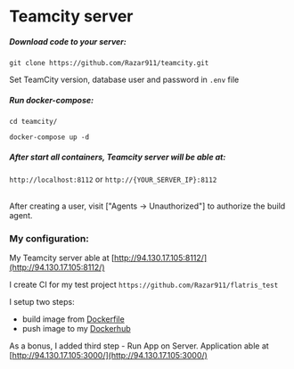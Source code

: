# Teamcity server
##### Download code to your server:

```
git clone https://github.com/Razar911/teamcity.git
```

Set TeamCity version, database user and password in `.env` file

##### Run docker-compose:
```
cd teamcity/

docker-compose up -d
```

##### After start all containers, Teamcity server will be able at:

`http://localhost:8112` or `http://{YOUR_SERVER_IP}:8112`

<br>
After creating a user, visit ["Agents -> Unauthorized"] to authorize the build agent.

### My configuration:

My Teamcity server able at [http://94.130.17.105:8112/](http://94.130.17.105:8112/)

I create CI for my test project `https://github.com/Razar911/flatris_test`

I setup two steps:
* build image from [Dockerfile](https://github.com/Razar911/flatris_test/blob/0a065640107ebb4e82c73e5b3f23d2890c723a39/Dockerfile)
* push image to my [Dockerhub](https://hub.docker.com/repository/docker/dockerbarabash/flatris-test/general)

As a bonus, I added third step - Run App on Server. Application able at [http://94.130.17.105:3000/](http://94.130.17.105:3000/)
